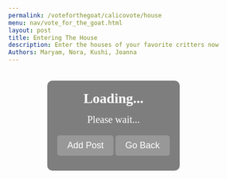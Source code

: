 ```yaml
---
permalink: /voteforthegoat/calicovote/house
menu: nav/vote_for_the_goat.html
layout: post
title: Entering The House
description: Enter the houses of your favorite critters now
Authors: Maryam, Nora, Kushi, Joanna
---
```

<html>
<head>
    <meta charset="UTF-8">
    <meta name="viewport" content="width=device-width, initial-scale=1.0">
    <title>House Page</title>
    <style>
        /* Base Styles */
        body {
            font-family: "Times New Roman", Times, serif;
            transition: background-color 0.5s ease;
            color: #fff;
            margin: 0;
            padding: 0;
            min-height: 100vh;
            display: flex;
            justify-content: center;
            align-items: center;
            flex-direction: column;
        }
        /* Content Container */
        .content {
            padding: 20px;
            max-width: 600px;
            margin: 20px;
            border-radius: 10px;
            text-align: center;
            background: rgba(0, 0, 0, 0.5);
        }
        /* House Information */
        .house-info {
            font-size: 28px;
            font-weight: bold;
            margin-bottom: 15px;
        }
        .message {
            font-size: 20px;
            margin-bottom: 20px;
        }
        /* Button Styles */
        .button {
            padding: 10px 20px;
            font-size: 18px;
            border: none;
            border-radius: 5px;
            cursor: pointer;
            background-color: rgba(255, 255, 255, 0.2);
            color: #fff;
            transition: background-color 0.3s ease;
            margin-bottom: 10px;
        }
        .button:hover {
            background-color: rgba(255, 255, 255, 0.4);
        }
        /* Post Container */
        .post-container {
            background: rgba(255, 255, 255, 0.1);
            padding: 15px;
            margin: 10px 0;
            border-radius: 10px;
            text-align: left;
            width: 100%;
        }
        .post-button {
            padding: 8px 15px;
            margin-top: 10px;
            cursor: pointer;
            border-radius: 5px;
            border: none;
            background-color: #444;
            color: #fff;
        }
        .post-button:hover {
            background-color: #666;
        }
    </style>
</head>
<body>
    <div class="content">
        <div id="houseInfo" class="house-info">Loading...</div>
        <div id="message" class="message">Please wait...</div>
        <button id="addPostButton" class="button">Add Post</button>
        <button id="backButton" class="button">Go Back</button>
        <div id="postsContainer"></div>
    </div>
    <script>
        // Retrieve the selected house from local storage
        window.onload = function() {
            const savedHouse = localStorage.getItem('selectedHouse');
            const houseInfo = document.getElementById('houseInfo');
            const message = document.getElementById('message');
            console.log(`Stored house value: ${savedHouse}`); // Debug line
            if (savedHouse) {
                console.log(`Setting background color for ${savedHouse}`); // Debug line
                setBackground(savedHouse);
                renderHousePage(savedHouse);
                houseInfo.textContent = `You selected: ${savedHouse} House`;
            } else {
                houseInfo.textContent = "No house selected.";
                message.textContent = "Please go back and select a house.";
            }
            displayPosts(); // Display posts on page load
        };
        // Function to set the background color based on the selected house
        function setBackground(house) {
            switch (house) {
                case 'Adventure Play':
                    document.body.style.backgroundColor = 'green';
                    break;
                case 'Sylvanian Family Restaurant':
                    document.body.style.backgroundColor = 'blue';
                    break;
                case 'Magical Mermaid Castle':
                    document.body.style.backgroundColor = 'purple';
                    break;
                case 'Woody School':
                    document.body.style.backgroundColor = 'goldenrod';
                    break;
                case 'Spooky Surprise Haunted':
                    document.body.style.backgroundColor = 'darkred';
                    break;
                case 'Brick Oven Bakery':
                    document.body.style.backgroundColor = 'orange';
                    break;
                default:
                    document.body.style.backgroundColor = 'white';
            }
        }
        // Function to set the content based on the selected house
        function renderHousePage(house) {
            const houseInfo = document.getElementById('houseInfo');
            const message = document.getElementById('message');
            switch (house) {
                case 'Adventure Play':
                    houseInfo.textContent = "Welcome to the Adventure Play House!";
                    message.textContent = "Explore and have fun!";
                    break;
                case 'Sylvanian Family Restaurant':
                    houseInfo.textContent = "Welcome to the Sylvanian Family Restaurant House!";
                    message.textContent = "Join us for a delightful meal!";
                    break;
                case 'Magical Mermaid Castle':
                    houseInfo.textContent = "Welcome to the Magical Mermaid Castle!";
                    message.textContent = "Dive into an enchanting experience!";
                    break;
                case 'Woody School':
                    houseInfo.textContent = "Welcome to the Woody School House!";
                    message.textContent = "Get ready to learn and grow!";
                    break;
                case 'Spooky Surprise Haunted':
                    houseInfo.textContent = "Welcome to the Spooky Surprise Haunted House!";
                    message.textContent = "Dare to enter the haunted halls!";
                    break;
                case 'Brick Oven Bakery':
                    houseInfo.textContent = "Welcome to the Brick Oven Bakery House!";
                    message.textContent = "Smell the freshly baked goodies!";
                    break;
                default:
                    houseInfo.textContent = "House not found.";
                    message.textContent = "Please go back and select a house.";
            }
        }
        // Function to handle the "Go Back" button click
        function goBack() {
            window.history.back(); // Navigate to the previous page
        }
        // Set up the "Go Back" button event listener
        document.getElementById('backButton').addEventListener('click', goBack);
        // Add post functionality
        document.getElementById('addPostButton').addEventListener('click', function() {
            const postContainer = document.createElement('div');
            postContainer.classList.add('post-container');
            const textArea = document.createElement('textarea');
            textArea.style.width = '100%';
            textArea.style.height = '100px';
            textArea.placeholder = 'Write your post here...';
            const postButton = document.createElement('button');
            postButton.textContent = 'Post';
            postButton.classList.add('post-button');
            postButton.onclick = function() {
                savePost(textArea.value);
                displayPosts();
                postContainer.remove();
            };
            postContainer.appendChild(textArea);
            postContainer.appendChild(postButton);
            document.body.appendChild(postContainer);
        });
        // Save post to local storage
        function savePost(content) {
            if (!content.trim()) {
                alert('Post content cannot be empty!');
                return;
            }
            let posts = JSON.parse(localStorage.getItem('posts')) || [];
            posts.push({ content: content.trim(), timestamp: new Date().toISOString() });
            localStorage.setItem('posts', JSON.stringify(posts));
        }
        // Display posts from local storage
        function displayPosts() {
            const postsContainer = document.getElementById('postsContainer');
            postsContainer.innerHTML = '';
            let posts = JSON.parse(localStorage.getItem('posts')) || [];
            posts.forEach(post => {
                const postDiv = document.createElement('div');
                postDiv.classList.add('post-container');
                postDiv.textContent = `${new Date(post.timestamp).toLocaleString()}: ${post.content}`;
                postsContainer.appendChild(postDiv);
            });
        }
    </script>
</body>
</html>
